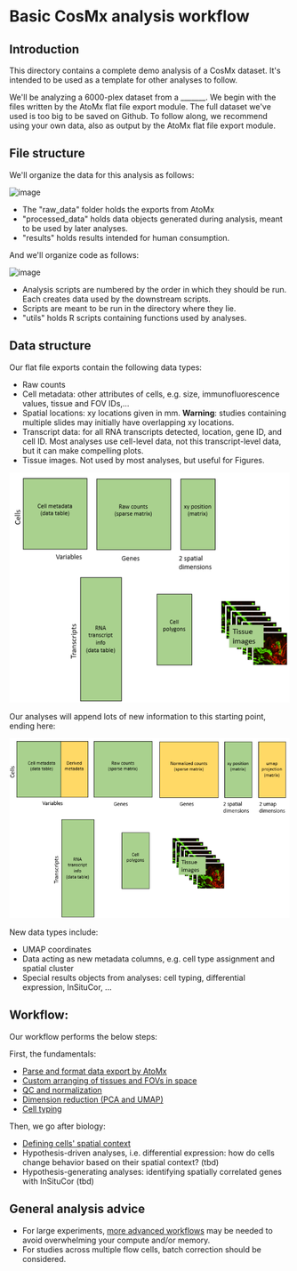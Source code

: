 # Basic CosMx analysis workflow

## Introduction

This directory contains a complete demo analysis of a CosMx dataset. 
It's intended to be used as a template for other analyses to follow. 

We'll be analyzing a 6000-plex dataset from a _______.
We begin with the files written by the AtoMx flat file export module. 
The full dataset we've used is too big to be saved on Github. 
To follow along, we recommend using your own data, also as output by the AtoMx flat file export module.

## File structure

We'll organize the data for this analysis as follows:

![image](https://github.com/Nanostring-Biostats/CosMx-Analysis-Scratch-Space/assets/4357938/19fbb937-4d5a-414a-9c08-1577860c0225)

- The "raw_data" folder holds the exports from AtoMx
- "processed_data" holds data objects generated during analysis, meant to be used by later analyses. 
- "results" holds results intended for human consumption.

And we'll organize code as follows:

![image](https://github.com/Nanostring-Biostats/CosMx-Analysis-Scratch-Space/assets/4357938/effb200a-31db-4c0e-b0b0-d92d42eef459)

- Analysis scripts are numbered by the order in which they should be run. Each creates data used by the downstream scripts. 
- Scripts are meant to be run in the directory where they lie.
- "utils" holds R scripts containing functions used by analyses.
  
## Data structure

Our flat file exports contain the following data types:

- Raw counts
- Cell metadata: other attributes of cells, e.g. size, immunofluorescence values, tissue and FOV IDs,...
- Spatial locations: xy locations given in mm. **Warning**: studies containing multiple slides may initially have overlapping xy locations.
- Transcript data: for all RNA transcripts detected, location, gene ID, and cell ID. Most analyses use cell-level data, not this transcript-level data, but it can make compelling plots.
- Tissue images. Not used by most analyses, but useful for Figures. 

![image](img/data_before.png)

Our analyses will append lots of new information to this starting point, ending here:

![image](img/data_after.png)

New data types include:
- UMAP coordinates
- Data acting as new metadata columns, e.g. cell type assignment and spatial cluster
- Special results objects from analyses: cell typing, differential expression, InSituCor, ...



## Workflow:

Our workflow performs the below steps:

First, the fundamentals:

- [Parse and format data export by AtoMx](0.%20loading%20flat%20files.Rmd)
- [Custom arranging of tissues and FOVs in space](1.%20finessing%20tissues%20spatial%20arrangement.Rmd)
- [QC and normalization](2.%20QC%20and%20normalization.Rmd)
- [Dimension reduction (PCA and UMAP)](3.%20dimension%20reduction.Rmd)
- [Cell typing](4.%20cell%20typing.Rmd)

Then, we go after biology:

- [Defining cells' spatial context](5.%20define%20spatial%20context.Rmd)
- Hypothesis-driven analyses, i.e. differential expression: how do cells change behavior based on their spatial context? (tbd)
- Hypothesis-generating analyses: identifying spatially correlated genes with InSituCor (tbd)


## General analysis advice

- For large experiments, [more advanced workflows](../../blog/big%20data%20strategies.md) may be needed to avoid overwhelming your compute and/or memory. 
- For studies across multiple flow cells, batch correction should be considered.
  



